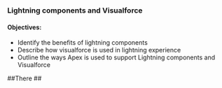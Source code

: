 ### Lightning components and Visualforce

#### Objectives:
* Identify the benefits of lightning components
* Describe how visualforce is used in lightning experience
* Outline the ways Apex is used to support Lightning components and Visualforce 

##There ##
